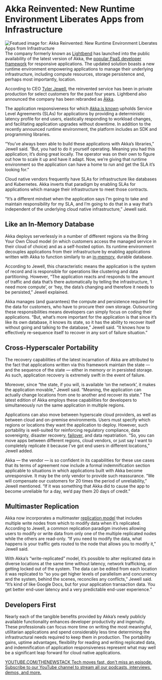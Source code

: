 # Akka Reinvented: New Runtime Environment Liberates Apps from Infrastructure
![Featued image for: Akka Reinvented: New Runtime Environment Liberates Apps from Infrastructure](https://cdn.thenewstack.io/media/2024/11/07d10d03-mobile-953343_1280.png)
The company formerly known as [Lightbend](https://thenewstack.io/lightbend-survey-cloud-native-is-a-process-not-a-place/) has launched into the public availability of the latest version of Akka, the [popular PaaS developer framework](https://thenewstack.io/lightbends-akka-serverless-paas-to-manage-distributed-state-at-scale/) for responsive applications. The updated solution boasts a new runtime environment empowering applications to manage their underlying infrastructure, including compute resources, storage persistence and, perhaps most importantly, location.

According to CEO [Tyler Jewell](https://www.linkedin.com/in/tylerjewell), the reinvented service has been in private production for select customers for the past four years. Lightbend also announced the company has been rebranded as [Akka](https://akka.io/).

The application responsiveness for which [Akka is known](https://thenewstack.io/akka-java-middleware-what-goes-inside-the-containers-counts/) upholds Service Level Agreements (SLAs) for applications by providing a deterministic latency profile for end users, elastically responding to workload changes, and facilitating application upgrades without downtime. In addition to the recently announced runtime environment, the platform includes an SDK and programming libraries.

“You’ve always been able to build these applications with Akka’s libraries,” Jewell said. “But, you had to do it yourself operating. Meaning you had this application; it’s doing great locally. The operator was on their own to figure out how to scale it up and have it adapt. Now, we’re giving that runtime environment so the application can have a home to run and get the SLA it’s looking for.”

Cloud native vendors frequently have SLAs for infrastructure like databases and Kubernetes. Akka inverts that paradigm by enabling SLAs for applications which manage their infrastructure to meet those contracts.

“It’s a different mindset when the application says I’m going to take and maintain responsibility for my SLA, and I’m going to do that in a way that’s independent of the underlying cloud native infrastructure,” Jewell said.

## Like an In-Memory Database
Akka deploys serverlessly in a number of different regions via the Bring Your Own Cloud model (in which customers access the managed service in their cloud of choice) and as a self-hosted option. Its runtime environment decouples applications from their infrastructure by enabling applications written with Akka to function similarly to an [in-memory](https://thenewstack.io/hazelcast-boosts-stream-processing-with-in-memory-computing/), durable database.

According to Jewell, this characteristic means the application is the system of record and is responsible for operations like clustering and data partitioning. However, “The application reacts and responds to the amount of traffic and data that’s there automatically by telling the infrastructure, ‘I need more compute’, or ‘hey, the data’s changing and therefore it needs to be persisted,” Jewell explained.

Akka manages (and guarantees) the compute and persistence required for the data for customers, who have to procure their own storage. Outsourcing these responsibilities means developers can simply focus on coding their applications. “But, what’s more important for the application is that since it’s like its own database, it knows its state, so it has the ability to recover itself without going and talking to the database,” Jewell said. “It knows how to effectively re-sequence itself to recover in any sort of failure situation.”

## Cross-Hyperscaler Portability
The recovery capabilities of the latest incarnation of Akka are attributed to the fact that applications written via this framework maintain the state — and the sequence of the state — either in memory or in persisted storage. As such, application recovery is extremely swift in the event of failure.

Moreover, since “the state, if you will, is available ‘on the network’, it makes the application movable,” Jewell said. “Meaning, the application can actually change locations from one to another and recover its state.” The latest edition of Akka employs these capabilities for developers to simultaneously run the same application in multiple regions.

Applications can also move between hyperscale cloud providers, as well as between cloud and on-premise environments. Users must specify which regions or locations they want the application to deploy. However, such portability is well-suited for reinforcing regulatory compliance, data sovereignty, disaster recovery, [failover](https://thenewstack.io/the-rush-to-fix-the-kubernetes-failover-problem/), and data repatriation. “So, you can move apps between different regions, cloud vendors, or just say I want to completely replicate it because I’ve got end users in different locations,” Jewell added.

Akka — the vendor — is so confident in its capabilities for these use cases that its terms of agreement now include a formal indemnification section applicable to situations in which applications built with Akka become unresponsive. It may be the only vendor to provide such reassurance. “We will compensate our customers for 20 times the period of unreliability,” Jewell mentioned. “If it was something that Akka did to cause the app to become unreliable for a day, we’d pay them 20 days of credit.”

## Multimaster Replication
Akka now incorporates a multimaster [replication model](https://thenewstack.io/why-cloud-data-replication-matters/) that includes multiple write nodes from which to modify data when it’s replicated. According to Jewell, a common replication paradigm involves allowing users to modify or write data from only one of the multiple replicated nodes while the others are read-only. “If you need to modify the data, what happens is your traffic gets routed to the node that allows you to modify it,” Jewell said.

With Akka’s “write-replicated” model, it’s possible to alter replicated data in diverse locations at the same time without latency, network trafficking, or getting locked out of the system. The data can be edited from each location it was replicated to “so you get higher levels of parallelism and concurrency and the system, behind the scenes, reconciles any conflicts,” Jewell said. “It’s kind of like Google Docs, but for your application transaction data. You get better end-user latency and a very predictable end-user experience.”

## Developers First
Nearly each of the tangible benefits provided by Akka’s newly publicly available functionality enhances developer productivity and ingenuity. These professionals can focus more time on writing the most meaningful, utilitarian applications and spend considerably less time determining the infrastructural needs required to keep them in production. The portability gains, uptime advantages, flexibility for reading and writing replicated data, and indemnification of application responsiveness represent what may well be a significant leap forward for cloud native applications.

[
YOUTUBE.COM/THENEWSTACK
Tech moves fast, don't miss an episode. Subscribe to our YouTube
channel to stream all our podcasts, interviews, demos, and more.
](https://youtube.com/thenewstack?sub_confirmation=1)